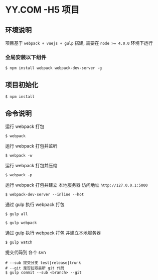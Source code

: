 # YY.COM -H5 项目

## 环境说明
项目基于 `webpack + vuejs + gulp` 搭建, 需要在 `node >= 4.0.0` 环境下运行

### 全局安装以下组件
```unix
$ npm install webpack webpack-dev-server -g
```

## 项目初始化
```unix
$ npm install
```

## 命令说明
运行 webpack 打包
```unix
$ webpack
```

运行 webpack 打包并监听
```unix
$ webpack -w
```

运行 webpack 打包并压缩
```unix
$ webpack -p
```

运行 webpack 打包并建立 本地服务器
访问地址 `http://127.0.0.1:5000`
```unix
$ webpack-dev-server --inline --hot
```

通过 gulp 执行 webpack 打包
```unix
$ gulp all
```

```unix
$ gulp webpack
```


通过 gulp 执行 webpack 打包 并建立本地服务器
```unix
$ gulp watch
```

提交代码到 各个 svn
```unix
# --sub 提交分支 test|release|trunk
# --git 是否拉取最新 git 代码
$ gulp commit --sub <branch> --git
```


